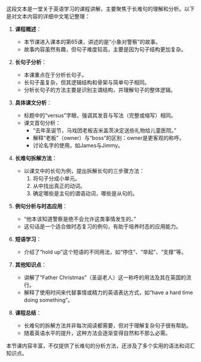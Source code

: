 这段文本是一堂关于英语学习的课程讲解，主要聚焦于长难句的理解和分析。以下是对文本内容的详细中文笔记整理：

1. **课程概述**：
   - 本节课进入课本的第65课，讲述的是“小象对警察”的故事。
   - 故事内容虽然有趣，但句子难度较高，主要是因为句子结构更加复杂。

2. **长句子分析**：
   - 本课重点在于分析长句子。
   - 长句子虽复杂，但其逻辑结构和骨架与简单句子相同。
   - 分析长句子的方法主要是识别主谓结构，并理解句子的整体逻辑。

3. **具体课文分析**：
   - 标题中的“versus”字眼，强调其发音与写法（完整或缩写）相同。
   - 课文首句分析：
     - “去年圣诞节，马戏团老板吉米盖茨决定送些礼物给儿童医院。”
     - 解释“老板”（owner）与“boss”的区别：owner是更客观的称呼。
     - 讨论名字的使用，如James与Jimmy。

4. **长难句拆解方法**：
   - 以课文中的长句为例，提出拆解长句的三步骤方法：
     1. 将句子分成小单元。
     2. 从中找出真正的动词。
     3. 确定哪些是主句的谓语动词，哪些是从句的。

5. **例句分析与时态应用**：
   - “他本该知道警察是绝不会允许这类事情发生的。”
   - 这句话是一个适合做时态复习的例句，有助于培养时态的应用能力。

6. **短语学习**：
   - 介绍了“hold up”这个短语的不同用法，如“停住”、“举起”、“支撑”等。

7. **其他知识点**：
   - 讲解了“Father Christmas”（圣诞老人）这一称呼的用法及其在英国的流行。
   - 解释了使用时间来代替事情或精力的英语表达方式，如“have a hard time doing something”。

8. **课程总结**：
   - 长难句的拆解方法并非每次阅读都需要，但对于理解复杂句子很有帮助。
   - 随着英语水平的提升，这种方法会逐渐变得自然和不那么必需。

本节课内容丰富，不仅提供了长难句的分析方法，还涉及了多个实用的语法和词汇知识点。
